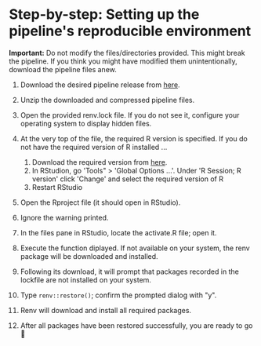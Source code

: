 # Step-by-step: Setting up the pipeline's reproducible environment

**Important:** Do not modify the files/directories provided. This might break the pipeline. If you think you might have modified them unintentionally, download the pipeline files anew.

1. Download the desired pipeline release from [here](https://github.com/marcelglueck/BEpipeR/releases).
2. Unzip the downloaded and compressed pipeline files.
3. Open the provided renv.lock file. If you do not see it, configure your operating system to display hidden files.
4. At the very top of the file, the required R version is specified.
If you do not have the required version of R installed ...
   1.  Download the required version from [here](https://cran.r-project.org/).
   2.  In RStudion, go 'Tools" > 'Global Options ...'. Under 'R Session; R version' click 'Change' and select the required version of R
   3.  Restart RStudio
   
6. Open the Rproject file (it should open in RStudio).
7. Ignore the warning printed.
8. In the files pane in RStudio, locate the activate.R file; open it.
9. Execute the function diplayed. If not available on your system, the renv package will be downloaded and installed.
10. Following its download, it will prompt that packages recorded in the lockfile are not installed on your system.
11. Type ```renv::restore()```; confirm the prompted dialog with "y".
12. Renv will download and install all required packages.
13. After all packages have been restored successfully, you are ready to go 🥳
